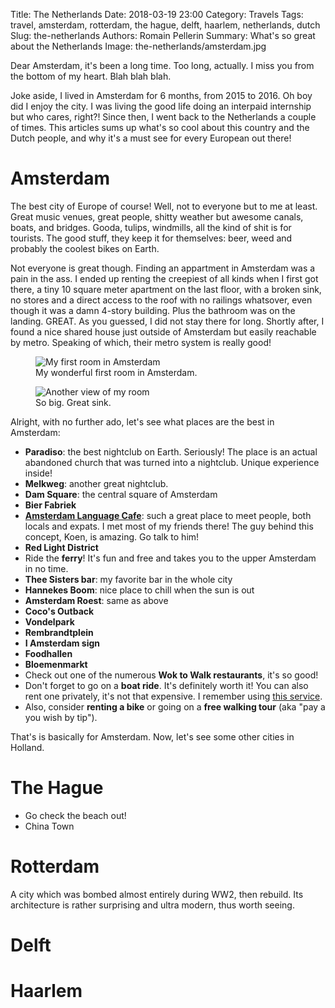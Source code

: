 Title: The Netherlands
Date: 2018-03-19 23:00
Category: Travels
Tags: travel, amsterdam, rotterdam, the hague, delft, haarlem, netherlands, dutch
Slug: the-netherlands
Authors: Romain Pellerin
Summary: What's so great about the Netherlands
Image: the-netherlands/amsterdam.jpg

Dear Amsterdam, it's been a long time. Too long, actually. I miss you from the bottom of my heart. Blah blah blah.

Joke aside, I lived in Amsterdam for 6 months, from 2015 to 2016. Oh boy did I enjoy the city. I was living the good life doing an interpaid internship but who cares, right?! Since then, I went back to the Netherlands a couple of times. This articles sums up what's so cool about this country and the Dutch people, and why it's a must see for every European out there!

# Amsterdam

The best city of Europe of course! Well, not to everyone but to me at least. Great music venues, great people, shitty weather but awesome canals, boats, and bridges. Gooda, tulips, windmills, all the kind of shit is for tourists. The good stuff, they keep it for themselves: beer, weed and probably the coolest bikes on Earth.

Not everyone is great though. Finding an appartment in Amsterdam was a pain in the ass. I ended up renting the creepiest of all kinds when I first got there, a tiny 10 square meter apartment on the last floor, with a broken sink, no stores and a direct access to the roof with no railings whatsover, even though it was a damn 4-story building. Plus the bathroom was on the landing. GREAT. As you guessed, I did not stay there for long. Shortly after, I found a nice shared house just outside of Amsterdam but easily reachable by metro. Speaking of which, their metro system is really good!

<figure class="center">
<img src="{filename}/images/the-netherlands/room1.jpg" alt="My first room in Amsterdam" />
<figcaption>My wonderful first room in Amsterdam.</figcaption>
</figure>

<figure class="center">
<img src="{filename}/images/the-netherlands/room2.jpg" alt="Another view of my room" />
<figcaption>So big. Great sink.</figcaption>
</figure>

Alright, with no further ado, let's see what places are the best in Amsterdam:

- **Paradiso**: the best nightclub on Earth. Seriously! The place is an actual abandoned church that was turned into a nightclub. Unique experience inside!
- **Melkweg**: another great nightclub.
- **Dam Square**: the central square of Amsterdam
- **Bier Fabriek**
- **[Amsterdam Language Cafe](https://www.meetup.com/Amsterdam-Language-Cafe/?_cookie-check=UBG5G_Y5sCIZoRTT)**: such a great place to meet people, both locals and expats. I met most of my friends there! The guy behind this concept, Koen, is amazing. Go talk to him!
- **Red Light District**
- Ride the **ferry**! It's fun and free and takes you to the upper Amsterdam in no time.
- **Thee Sisters bar**: my favorite bar in the whole city
- **Hannekes Boom**: nice place to chill when the sun is out
- **Amsterdam Roest**: same as above
- **Coco's Outback**
- **Vondelpark**
- **Rembrandtplein**
- **I Amsterdam sign**
- **Foodhallen**
- **Bloemenmarkt**
- Check out one of the numerous **Wok to Walk restaurants**, it's so good!
- Don't forget to go on a **boat ride**. It's definitely worth it! You can also rent one privately, it's not that expensive. I remember using [this service](https://sloepdelen.nl/en/).
- Also, consider **renting a bike** or going on a **free walking tour** (aka "pay a you wish by tip").

That's is basically for Amsterdam. Now, let's see some other cities in Holland.

# The Hague

- Go check the beach out!
- China Town

# Rotterdam

A city which was bombed almost entirely during WW2, then rebuild. Its architecture is rather surprising and ultra modern, thus worth seeing.

# Delft

# Haarlem


